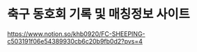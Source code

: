 # 축구 동호회 기록 및 매칭정보 사이트

https://www.notion.so/khb0920/FC-SHEEPING-c503191f06e54389930cb6c20b9fb0d2?pvs=4
